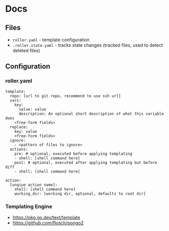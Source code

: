 # Docs

## Files
- `roller.yaml` - template configuration
- `.roller.state.yaml` - tracks state changes (tracked files, used to detect deleted files)


## Configuration
### roller.yaml

````
template:
  repo: [url to git repo, recommend to use ssh url]
  vars:
    key:
      value: value
      description: An optional short description of what this variable does
    <free-form fields>
  replace:
    key: value
    <free-form fields>
  ignore:
    - <pattern of files to ignore>
  actions:
    pre: # optional, executed before applying templating
    - shell: [shell command here]
    post: # optional, executed after applying templating but before diff
    - shell: [shell command here]

action:
  [unqiue action name]:
    shell: [shell command here]
    working_dir: [working dir, optional, defaults to root dir]
````


### Templating Engine
- <https://pkg.go.dev/text/template>
- <https://github.com/flosch/pongo2>
